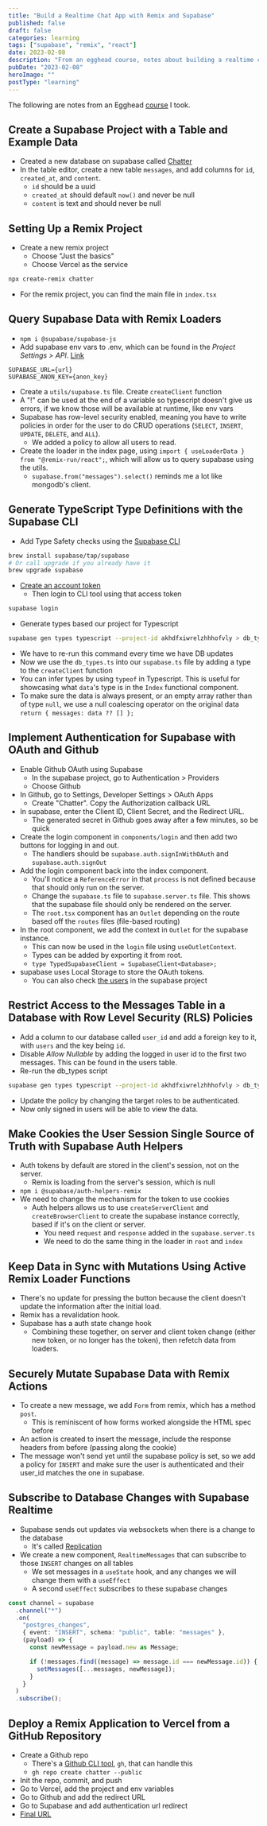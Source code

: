 ```yaml
---
title: "Build a Realtime Chat App with Remix and Supabase"
published: false
draft: false
categories: learning
tags: ["supabase", "remix", "react"]
date: 2023-02-08
description: "From an egghead course, notes about building a realtime chat app with remix and supabase"
pubDate: "2023-02-08"
heroImage: ""
postType: "learning"
---
```


The following are notes from an Egghead [course](https://egghead.io/courses/build-a-realtime-chat-app-with-remix-and-supabase-d36e2618?_cio_id=89fb05009d5c9e5c&utm_campaign=Round%202%20-%20Build%20a%20realtime%20chat%20app%20with%20Remix%20and%20Supabase&utm_content=Build%20a%20realtime%20chat%20app%20with%20Remix%20and%20Supabase&utm_medium=email_action&utm_source=customer.io) I took.

## Create a Supabase Project with a Table and Example Data

- Created a new database on supabase called [Chatter](https://app.supabase.com/project/akhdfxiwrelzhhhofvly)
- In the table editor, create a new table `messages`, and add columns for `id`, `created_at`, and `content`.
  - `id` should be a uuid
  - `created_at` should default `now()` and never be null
  - `content` is text and should never be null

## Setting Up a Remix Project

- Create a new remix project
  - Choose "Just the basics"
  - Choose Vercel as the service

```sh
npx create-remix chatter
```

- For the remix project, you can find the main file in `index.tsx`

## Query Supabase Data with Remix Loaders

- `npm i @supabase/supabase-js`
- Add supabase env vars to .env, which can be found in the _Project Settings > API_. [Link](https://app.supabase.com/project/akhdfxiwrelzhhhofvly/settings/api)

```
SUPABASE_URL={url}
SUPABASE_ANON_KEY={anon_key}
```

- Create a `utils/supabase.ts` file. Create `createClient` function
- A "!" can be used at the end of a variable so typescript doesn't give us errors, if we know those will be available at runtime, like env vars
- Supabase has row-level security enabled, meaning you have to write policies in order for the user to do CRUD operations (`SELECT`, `INSERT`, `UPDATE`, `DELETE`, and `ALL`).
  - We added a policy to allow all users to read.
- Create the loader in the index page, using `import { useLoaderData } from "@remix-run/react";`, which will allow us to query supabase using the utils.
  - `supabase.from("messages").select()` reminds me a lot like mongodb's client.

## Generate TypeScript Type Definitions with the Supabase CLI

- Add Type Safety checks using the [Supabase CLI](https://supabase.com/docs/guides/cli)

```sh
brew install supabase/tap/supabase
# Or call upgrade if you already have it
brew upgrade supabase
```

- [Create an account token](https://app.supabase.com/account/tokens)
  - Then login to CLI tool using that access token

```sh
supabase login
```

- Generate types based our project for Typescript

```sh
supabase gen types typescript --project-id akhdfxiwrelzhhhofvly > db_types.ts
```

- We have to re-run this command every time we have DB updates
- Now we use the `db_types.ts` into our `supabase.ts` file by adding a type to the `createClient` function
- You can infer types by using `typeof` in Typescript. This is useful for showcasing what `data`'s type is in the `Index` functional component.
- To make sure the data is always present, or an empty array rather than of type `null`, we use a null coalescing operator on the original data `return { messages: data ?? [] };`

## Implement Authentication for Supabase with OAuth and Github

- Enable Github OAuth using Supabase
  - In the supabase project, go to Authentication > Providers
  - Choose Github
- In Github, go to Settings, Developer Settings > OAuth Apps
  - Create "Chatter". Copy the Authorization callback URL
- In supabase, enter the Client ID, Client Secret, and the Redirect URL.
  - The generated secret in Github goes away after a few minutes, so be quick
- Create the login component in `components/login` and then add two buttons for logging in and out.
  - The handlers should be `supabase.auth.signInWithOAuth` and `supabase.auth.signOut`
- Add the login component back into the index component.
  - You'll notice a `ReferenceError` in that `process` is not defined because that should only run on the server.
  - Change the `supabase.ts` file to `supabase.server.ts` file. This shows that the supabase file should only be rendered on the server.
  - The `root.tsx` component has an `Outlet` depending on the route based off the `routes` files (file-based routing)
- In the root component, we add the context in `Outlet` for the supabase instance.
  - This can now be used in the `login` file using `useOutletContext`.
  - Types can be added by exporting it from root.
  - `type TypedSupabaseClient = SupabaseClient<Database>;`
- supabase uses Local Storage to store the OAuth tokens.
  - You can also check [the users](https://app.supabase.com/project/akhdfxiwrelzhhhofvly/auth/users) in the supabase project

## Restrict Access to the Messages Table in a Database with Row Level Security (RLS) Policies

- Add a column to our database called `user_id` and add a foreign key to it, with `users` and the key being `id`.
- Disable _Allow Nullable_ by adding the logged in user id to the first two messages. This can be found in the users table.
- Re-run the db_types script

```sh
supabase gen types typescript --project-id akhdfxiwrelzhhhofvly > db_types.ts
```

- Update the policy by changing the target roles to be authenticated.
- Now only signed in users will be able to view the data.

## Make Cookies the User Session Single Source of Truth with Supabase Auth Helpers

- Auth tokens by default are stored in the client's session, not on the server.
  - Remix is loading from the server's session, which is null
- `npm i @supabase/auth-helpers-remix`
- We need to change the mechanism for the token to use cookies
  - Auth helpers allows us to use `createServerClient` and `createBrowserClient` to create the supabase instance correctly, based if it's on the client or server.
    - You need `request` and `response` added in the `supabase.server.ts`
    - We need to do the same thing in the loader in `root` and `index`

## Keep Data in Sync with Mutations Using Active Remix Loader Functions

- There's no update for pressing the button because the client doesn't update the information after the initial load.
- Remix has a revalidation hook.
- Supabase has a auth state change hook
  - Combining these together, on server and client token change (either new token, or no longer has the token), then refetch data from loaders.

## Securely Mutate Supabase Data with Remix Actions

- To create a new message, we add `Form` from remix, which has a method `post`.
  - This is reminiscent of how forms worked alongside the HTML spec before
- An action is created to insert the message, include the response headers from before (passing along the cookie)
- The message won't send yet until the supabase policy is set, so we add a policy for `INSERT` and make sure the user is authenticated and their user_id matches the one in supabase.

## Subscribe to Database Changes with Supabase Realtime

- Supabase sends out updates via websockets when there is a change to the database
  - It's called [Replication](https://app.supabase.com/project/akhdfxiwrelzhhhofvly/database/replication)
- We create a new component, `RealtimeMessages` that can subscribe to those `INSERT` changes on all tables
  - We set messages in a `useState` hook, and any changes we will change them with a `useEffect`
  - A second `useEffect` subscribes to these supabase changes

```ts
const channel = supabase
  .channel("*")
  .on(
    "postgres_changes",
    { event: "INSERT", schema: "public", table: "messages" },
    (payload) => {
      const newMessage = payload.new as Message;

      if (!messages.find((message) => message.id === newMessage.id)) {
        setMessages([...messages, newMessage]);
      }
    }
  )
  .subscribe();
```

## Deploy a Remix Application to Vercel from a GitHub Repository

- Create a Github repo
  - There's a [Github CLI tool](https://cli.github.com/), `gh`, that can handle this
  - `gh repo create chatter --public`
- Init the repo, commit, and push
- Go to Vercel, add the project and env variables
- Go to Github and add the redirect URL
- Go to Supabase and add authentication url redirect
- [Final URL](https://chatter-omega.vercel.app/?index)

